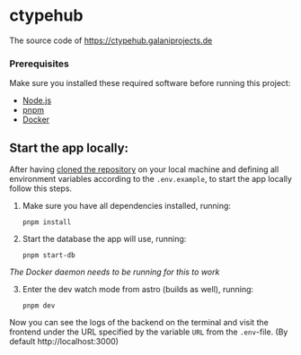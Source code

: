 # ctypehub

The source code of https://ctypehub.galaniprojects.de

### Prerequisites

Make sure you installed these required software before running this project:

- [Node.js](https://nodejs.org/en/download/prebuilt-installer)
- [pnpm](https://pnpm.io/installation#using-corepack)
- [Docker](https://docs.docker.com/engine/install/)


## Start the app locally:

After having [cloned the repository](https://docs.github.com/en/repositories/creating-and-managing-repositories/cloning-a-repository) on your local machine and defining all environment variables according to the `.env.example`, to start the app locally follow this steps.

1. Make sure you have all dependencies installed, running:

   ```
   pnpm install
   ```

2. Start the database the app will use, running:

   ```
   pnpm start-db
   ```
_The Docker daemon needs to be running for this to work_

3. Enter the dev watch mode from astro (builds as well), running:

   ```
   pnpm dev
   ```

 Now you can see the logs of the backend on the terminal and visit the frontend under the URL specified by the variable `URL` from the `.env`-file.
 (By default http://localhost:3000)
